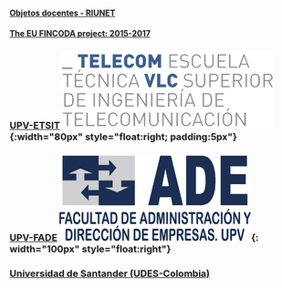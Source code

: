 
#### [Objetos docentes - RIUNET](https://riunet.upv.es/discover?rpp=10&etal=0&query=gonzalez+ladrón+de+guevara&group_by=none&page=1)

#### [The EU FINCODA project: 2015-2017](https://www.fincoda.eu)

### [UPV-ETSIT](cont-docentes-etsit.md) ![ETSIT](telecom.png){:width="80px" style="float:right; padding:5px"}    

     
     

### [UPV-FADE](cont-docentes-fade.md) ![FADE](fade.png){: width="100px" style="float:right"}    

     
    
### [Universidad de Santander (UDES-Colombia)](cont-docentes-udes.md)    
